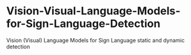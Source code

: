 # Vision-Visual-Language-Models-for-Sign-Language-Detection
Vision (Visual) Language Models for Sign Language static and dynamic detection 
